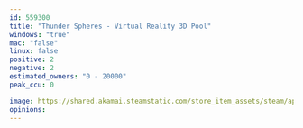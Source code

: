 ```yaml
---
id: 559300
title: "Thunder Spheres - Virtual Reality 3D Pool"
windows: "true"
mac: "false"
linux: false
positive: 2
negative: 2
estimated_owners: "0 - 20000"
peak_ccu: 0

image: https://shared.akamai.steamstatic.com/store_item_assets/steam/apps/559300/header.jpg?t=1483348318
opinions:
---
```

